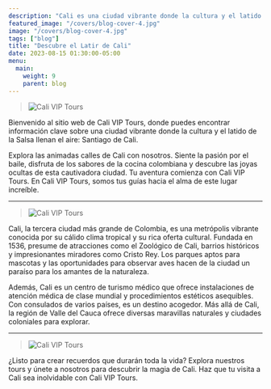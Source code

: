 ```yaml
---
description: "Cali es una ciudad vibrante donde la cultura y el latido de la Salsa llenan el aire."
featured_image: "/covers/blog-cover-4.jpg"
image: "/covers/blog-cover-4.jpg"
tags: ["blog"]
title: "Descubre el Latir de Cali"
date: 2023-08-15 01:30:00-05:00
menu:
  main:
    weight: 9
    parent: blog
---
```


> ![Cali VIP Tours](/images/blog-12.jpg)

Bienvenido al sitio web de Cali VIP Tours, donde puedes encontrar información clave sobre una ciudad vibrante donde la cultura y el latido de la Salsa llenan el aire: Santiago de Cali.

Explora las animadas calles de Cali con nosotros. Siente la pasión por el baile, disfruta de los sabores de la cocina colombiana y descubre las joyas ocultas de esta cautivadora ciudad. Tu aventura comienza con Cali VIP Tours. En Cali VIP Tours, somos tus guías hacia el alma de este lugar increíble.

---

> ![Cali VIP Tours](/images/blog-13.jpg)

Cali, la tercera ciudad más grande de Colombia, es una metrópolis vibrante conocida por su cálido clima tropical y su rica oferta cultural. Fundada en 1536, presume de atracciones como el Zoológico de Cali, barrios históricos y impresionantes miradores como Cristo Rey. Los parques aptos para mascotas y las oportunidades para observar aves hacen de la ciudad un paraíso para los amantes de la naturaleza.

Además, Cali es un centro de turismo médico que ofrece instalaciones de atención médica de clase mundial y procedimientos estéticos asequibles. Con consulados de varios países, es un destino acogedor. Más allá de Cali, la región de Valle del Cauca ofrece diversas maravillas naturales y ciudades coloniales para explorar.

---

> ![Cali VIP Tours](/images/blog-14.jpg)

¿Listo para crear recuerdos que durarán toda la vida? Explora nuestros tours y únete a nosotros para descubrir la magia de Cali. Haz que tu visita a Cali sea inolvidable con Cali VIP Tours.
